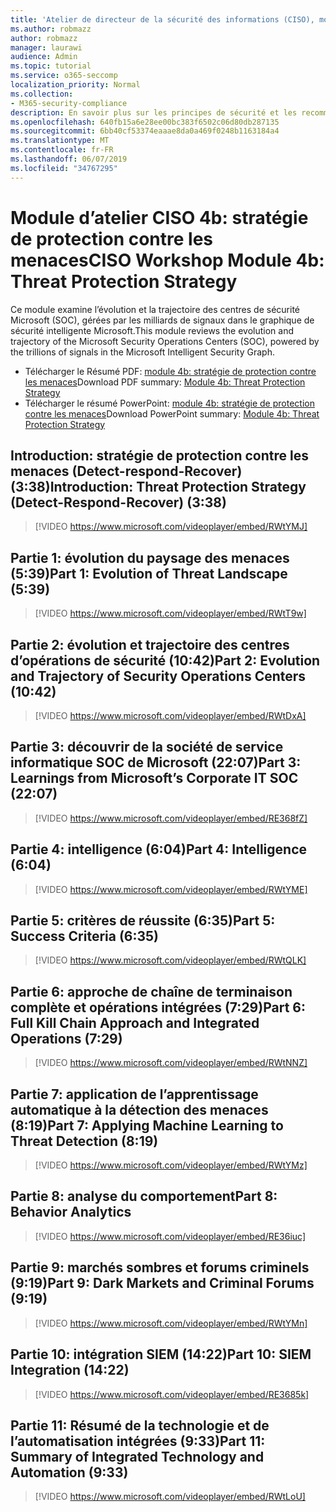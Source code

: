 ```yaml
---
title: 'Atelier de directeur de la sécurité des informations (CISO), module 4b: stratégie de protection contre les menaces'
ms.author: robmazz
author: robmazz
manager: laurawi
audience: Admin
ms.topic: tutorial
ms.service: o365-seccomp
localization_priority: Normal
ms.collection:
- M365-security-compliance
description: En savoir plus sur les principes de sécurité et les recommandations pour la modernisation de la sécurité dans votre organisation.
ms.openlocfilehash: 640fb15a6e28ee00bc383f6502c06d80db287135
ms.sourcegitcommit: 6bb40cf53374eaaae8da0a469f0248b1163184a4
ms.translationtype: MT
ms.contentlocale: fr-FR
ms.lasthandoff: 06/07/2019
ms.locfileid: "34767295"
---
```

# <a name="ciso-workshop-module-4b-threat-protection-strategy"></a><span data-ttu-id="b27cc-103">Module d’atelier CISO 4b: stratégie de protection contre les menaces</span><span class="sxs-lookup"><span data-stu-id="b27cc-103">CISO Workshop Module 4b: Threat Protection Strategy</span></span> 

<span data-ttu-id="b27cc-104">Ce module examine l’évolution et la trajectoire des centres de sécurité Microsoft (SOC), gérées par les milliards de signaux dans le graphique de sécurité intelligente Microsoft.</span><span class="sxs-lookup"><span data-stu-id="b27cc-104">This module reviews the evolution and trajectory of the Microsoft Security Operations Centers (SOC), powered by the trillions of signals in the Microsoft Intelligent Security Graph.</span></span>

- <span data-ttu-id="b27cc-105">Télécharger le Résumé PDF: [module 4b: stratégie de protection contre les menaces](media/ciso-workshop-4b-threat-protection-strategy.pdf)</span><span class="sxs-lookup"><span data-stu-id="b27cc-105">Download PDF summary: [Module 4b: Threat Protection Strategy](media/ciso-workshop-4b-threat-protection-strategy.pdf)</span></span>
- <span data-ttu-id="b27cc-106">Télécharger le résumé PowerPoint: [module 4b: stratégie de protection contre les menaces](https://docs.microsoft.com/office365/securitycompliance/media/ciso-workshop-4b-threat-protection-strategy.pptx)</span><span class="sxs-lookup"><span data-stu-id="b27cc-106">Download PowerPoint summary: [Module 4b: Threat Protection Strategy](https://docs.microsoft.com/office365/securitycompliance/media/ciso-workshop-4b-threat-protection-strategy.pptx)</span></span>

## <a name="introduction-threat-protection-strategy-detect-respond-recover-338"></a><span data-ttu-id="b27cc-107">Introduction: stratégie de protection contre les menaces (Detect-respond-Recover) (3:38)</span><span class="sxs-lookup"><span data-stu-id="b27cc-107">Introduction: Threat Protection Strategy (Detect-Respond-Recover) (3:38)</span></span>

> [!VIDEO https://www.microsoft.com/videoplayer/embed/RWtYMJ]

## <a name="part-1-evolution-of-threat-landscape-539"></a><span data-ttu-id="b27cc-108">Partie 1: évolution du paysage des menaces (5:39)</span><span class="sxs-lookup"><span data-stu-id="b27cc-108">Part 1: Evolution of Threat Landscape (5:39)</span></span>

> [!VIDEO https://www.microsoft.com/videoplayer/embed/RWtT9w]

## <a name="part-2-evolution-and-trajectory-of-security-operations-centers-1042"></a><span data-ttu-id="b27cc-109">Partie 2: évolution et trajectoire des centres d’opérations de sécurité (10:42)</span><span class="sxs-lookup"><span data-stu-id="b27cc-109">Part 2: Evolution and Trajectory of Security Operations Centers (10:42)</span></span>

> [!VIDEO https://www.microsoft.com/videoplayer/embed/RWtDxA]

## <a name="part-3-learnings-from-microsofts-corporate-it-soc-2207"></a><span data-ttu-id="b27cc-110">Partie 3: découvrir de la société de service informatique SOC de Microsoft (22:07)</span><span class="sxs-lookup"><span data-stu-id="b27cc-110">Part 3: Learnings from Microsoft’s Corporate IT SOC (22:07)</span></span>

> [!VIDEO https://www.microsoft.com/videoplayer/embed/RE368fZ]

## <a name="part-4-intelligence-604"></a><span data-ttu-id="b27cc-111">Partie 4: intelligence (6:04)</span><span class="sxs-lookup"><span data-stu-id="b27cc-111">Part 4: Intelligence (6:04)</span></span>

> [!VIDEO https://www.microsoft.com/videoplayer/embed/RWtYME]

## <a name="part-5-success-criteria-635"></a><span data-ttu-id="b27cc-112">Partie 5: critères de réussite (6:35)</span><span class="sxs-lookup"><span data-stu-id="b27cc-112">Part 5: Success Criteria (6:35)</span></span>

> [!VIDEO https://www.microsoft.com/videoplayer/embed/RWtQLK]

## <a name="part-6-full-kill-chain-approach-and-integrated-operations-729"></a><span data-ttu-id="b27cc-113">Partie 6: approche de chaîne de terminaison complète et opérations intégrées (7:29)</span><span class="sxs-lookup"><span data-stu-id="b27cc-113">Part 6: Full Kill Chain Approach and Integrated Operations (7:29)</span></span>

> [!VIDEO https://www.microsoft.com/videoplayer/embed/RWtNNZ]

## <a name="part-7-applying-machine-learning-to-threat-detection-819"></a><span data-ttu-id="b27cc-114">Partie 7: application de l’apprentissage automatique à la détection des menaces (8:19)</span><span class="sxs-lookup"><span data-stu-id="b27cc-114">Part 7: Applying Machine Learning to Threat Detection (8:19)</span></span>

> [!VIDEO https://www.microsoft.com/videoplayer/embed/RWtYMz]

## <a name="part-8-behavior-analytics"></a><span data-ttu-id="b27cc-115">Partie 8: analyse du comportement</span><span class="sxs-lookup"><span data-stu-id="b27cc-115">Part 8: Behavior Analytics</span></span>

> [!VIDEO https://www.microsoft.com/videoplayer/embed/RE36iuc]

## <a name="part-9-dark-markets-and-criminal-forums-919"></a><span data-ttu-id="b27cc-116">Partie 9: marchés sombres et forums criminels (9:19)</span><span class="sxs-lookup"><span data-stu-id="b27cc-116">Part 9: Dark Markets and Criminal Forums (9:19)</span></span>

> [!VIDEO https://www.microsoft.com/videoplayer/embed/RWtYMn]

## <a name="part-10-siem-integration-1422"></a><span data-ttu-id="b27cc-117">Partie 10: intégration SIEM (14:22)</span><span class="sxs-lookup"><span data-stu-id="b27cc-117">Part 10: SIEM Integration (14:22)</span></span>

> [!VIDEO https://www.microsoft.com/videoplayer/embed/RE3685k]

## <a name="part-11-summary-of-integrated-technology-and-automation-933"></a><span data-ttu-id="b27cc-118">Partie 11: Résumé de la technologie et de l’automatisation intégrées (9:33)</span><span class="sxs-lookup"><span data-stu-id="b27cc-118">Part 11: Summary of Integrated Technology and Automation (9:33)</span></span>

> [!VIDEO https://www.microsoft.com/videoplayer/embed/RWtLoU]